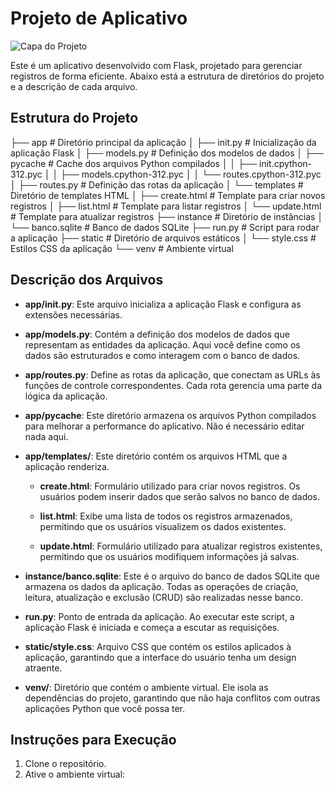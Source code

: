 # Projeto de Aplicativo

![Capa do Projeto](caminho/para/sua/imagem/capa.png)  <!-- Substitua pelo caminho da sua imagem de capa -->

Este é um aplicativo desenvolvido com Flask, projetado para gerenciar registros de forma eficiente. Abaixo está a estrutura de diretórios do projeto e a descrição de cada arquivo.

## Estrutura do Projeto

├── app # Diretório principal da aplicação │ ├── init.py # Inicialização da aplicação Flask │ ├── models.py # Definição dos modelos de dados │ ├── pycache # Cache dos arquivos Python compilados │ │ ├── init.cpython-312.pyc │ │ ├── models.cpython-312.pyc │ │ └── routes.cpython-312.pyc │ ├── routes.py # Definição das rotas da aplicação │ └── templates # Diretório de templates HTML │ ├── create.html # Template para criar novos registros │ ├── list.html # Template para listar registros │ └── update.html # Template para atualizar registros ├── instance # Diretório de instâncias │ └── banco.sqlite # Banco de dados SQLite ├── run.py # Script para rodar a aplicação ├── static # Diretório de arquivos estáticos │ └── style.css # Estilos CSS da aplicação └── venv # Ambiente virtual


## Descrição dos Arquivos

- **app/__init__.py**: Este arquivo inicializa a aplicação Flask e configura as extensões necessárias.

- **app/models.py**: Contém a definição dos modelos de dados que representam as entidades da aplicação. Aqui você define como os dados são estruturados e como interagem com o banco de dados.

- **app/routes.py**: Define as rotas da aplicação, que conectam as URLs às funções de controle correspondentes. Cada rota gerencia uma parte da lógica da aplicação.

- **app/__pycache__**: Este diretório armazena os arquivos Python compilados para melhorar a performance do aplicativo. Não é necessário editar nada aqui.

- **app/templates/**: Este diretório contém os arquivos HTML que a aplicação renderiza. 

  - **create.html**: Formulário utilizado para criar novos registros. Os usuários podem inserir dados que serão salvos no banco de dados.
  
  - **list.html**: Exibe uma lista de todos os registros armazenados, permitindo que os usuários visualizem os dados existentes.
  
  - **update.html**: Formulário utilizado para atualizar registros existentes, permitindo que os usuários modifiquem informações já salvas.

- **instance/banco.sqlite**: Este é o arquivo do banco de dados SQLite que armazena os dados da aplicação. Todas as operações de criação, leitura, atualização e exclusão (CRUD) são realizadas nesse banco.

- **run.py**: Ponto de entrada da aplicação. Ao executar este script, a aplicação Flask é iniciada e começa a escutar as requisições.

- **static/style.css**: Arquivo CSS que contém os estilos aplicados à aplicação, garantindo que a interface do usuário tenha um design atraente.

- **venv/**: Diretório que contém o ambiente virtual. Ele isola as dependências do projeto, garantindo que não haja conflitos com outras aplicações Python que você possa ter.

## Instruções para Execução

1. Clone o repositório.
2. Ative o ambiente virtual:
